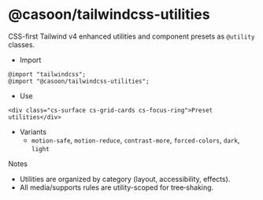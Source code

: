 @casoon/tailwindcss-utilities
============================

CSS-first Tailwind v4 enhanced utilities and component presets as `@utility` classes.

- Import

```
@import "tailwindcss";
@import "@casoon/tailwindcss-utilities";
```

- Use

```
<div class="cs-surface cs-grid-cards cs-focus-ring">Preset utilities</div>
```

- Variants
  - `motion-safe`, `motion-reduce`, `contrast-more`, `forced-colors`, `dark`, `light`

Notes
- Utilities are organized by category (layout, accessibility, effects).
- All media/supports rules are utility-scoped for tree‑shaking.

